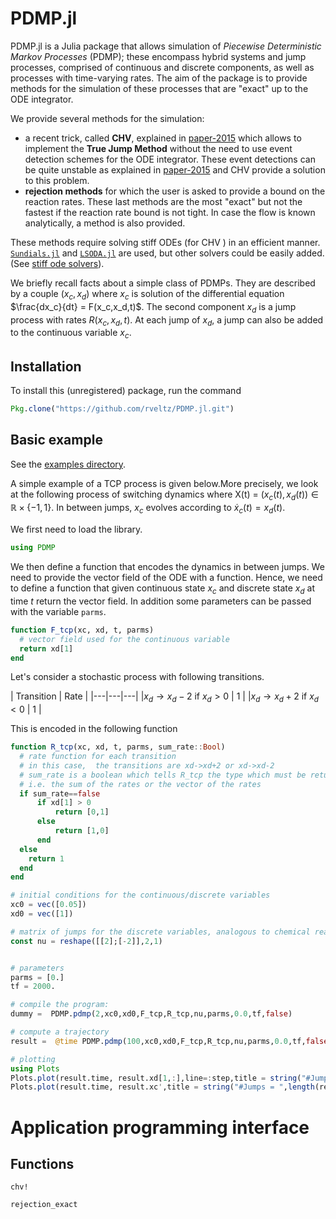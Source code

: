 # PDMP.jl 


PDMP.jl is a Julia package that allows simulation of *Piecewise Deterministic Markov Processes* (PDMP); these encompass hybrid systems and jump processes, comprised of continuous and discrete components, as well as processes with time-varying rates. The aim of the package is to provide methods for the simulation of these processes that are "exact" up to the ODE integrator.

We provide several methods for the simulation:

- a recent trick, called **CHV**, explained in [paper-2015](http://arxiv.org/abs/1504.06873) which allows to implement the **True Jump Method** without the need to use event detection schemes for the ODE integrator. These event detections can be quite unstable as explained in [paper-2015](http://arxiv.org/abs/1504.06873) and CHV provide a solution to this problem.
- **rejection methods** for which the user is asked to provide a bound on the reaction rates. These last methods are the most "exact" but not the fastest if the reaction rate bound is not tight. In case the flow is known analytically, a method is also provided.


These methods require solving stiff ODEs (for CHV ) in an efficient manner. [```Sundials.jl```](https://github.com/JuliaLang/Sundials.jl) and [```LSODA.jl```](https://github.com/rveltz/LSODA.jl) are used, but other solvers could be easily added. (See [stiff ode solvers](http://lh3lh3.users.sourceforge.net/solveode.shtml)).

We briefly recall facts about a simple class of PDMPs. They are described by a couple $(x_c,x_d)$ where $x_c$ is solution of the differential equation $\frac{dx_c}{dt} = F(x_c,x_d,t)$. The second component $x_d$ is a jump process with rates $R(x_c,x_d,t)$. At each jump of $x_d$, a jump can also be added to the continuous variable $x_c$.


## Installation

To install this (unregistered) package, run the command 

```julia
Pkg.clone("https://github.com/rveltz/PDMP.jl.git")
```

## Basic example

See the [examples directory](https://github.com/rveltz/PDMP.jl/tree/master/examples).

A simple example of a TCP process is given below.More precisely, we look at the following process of switching dynamics where X(t) = $(x_c(t), x_d(t)) \in\mathbb R\times\lbrace-1,1\rbrace$. In between jumps, $x_c$ evolves according to $\dot x_c(t) = x_d(t)$. 

We first need to load the library.
```julia
using PDMP
```
We then define a function that encodes the dynamics in between jumps. We need to provide the vector field of the ODE with a function. Hence, we need to define a function that given continuous state $x_c$ and discrete state $x_d$ at time $t$ return the vector field. In addition some parameters can be passed with the variable `parms`.

```julia
function F_tcp(xc, xd, t, parms)
  # vector field used for the continuous variable
  return xd[1]
end
```

Let's consider a stochastic process with following transitions.


| Transition | Rate |
|---|---|---|
|$x_d\to x_d-2$ if $x_d>0$ | 1 |
|$x_d\to x_d+2$ if $x_d<0$ | 1 |

This is encoded in the following function


```julia
function R_tcp(xc, xd, t, parms, sum_rate::Bool)
  # rate function for each transition
  # in this case,  the transitions are xd->xd+2 or xd->xd-2
  # sum_rate is a boolean which tells R_tcp the type which must be returned:
  # i.e. the sum of the rates or the vector of the rates
  if sum_rate==false
      if xd[1] > 0
          return [0,1]
      else
          return [1,0]
      end
  else
    return 1
  end
end

# initial conditions for the continuous/discrete variables
xc0 = vec([0.05])
xd0 = vec([1])

# matrix of jumps for the discrete variables, analogous to chemical reactions
const nu = reshape([[2];[-2]],2,1)


# parameters
parms = [0.]
tf = 2000.

# compile the program:
dummy =  PDMP.pdmp(2,xc0,xd0,F_tcp,R_tcp,nu,parms,0.0,tf,false)

# compute a trajectory
result =  @time PDMP.pdmp(100,xc0,xd0,F_tcp,R_tcp,nu,parms,0.0,tf,false)

# plotting
using Plots
Plots.plot(result.time, result.xd[1,:],line=:step,title = string("#Jumps = ",length(result.time)),label="Xd")
Plots.plot(result.time, result.xc',title = string("#Jumps = ",length(result.time)),label="Xc")
```

# Application programming interface

## Functions


```@docs
chv!
```


```@docs
rejection_exact
```
